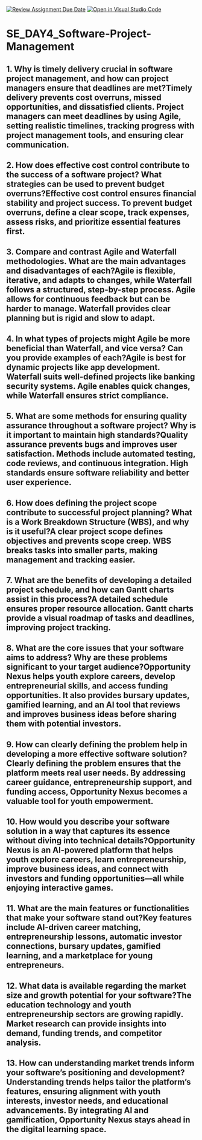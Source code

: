 [![Review Assignment Due Date](https://classroom.github.com/assets/deadline-readme-button-22041afd0340ce965d47ae6ef1cefeee28c7c493a6346c4f15d667ab976d596c.svg)](https://classroom.github.com/a/9pw6JKcu)
[![Open in Visual Studio Code](https://classroom.github.com/assets/open-in-vscode-2e0aaae1b6195c2367325f4f02e2d04e9abb55f0b24a779b69b11b9e10269abc.svg)](https://classroom.github.com/online_ide?assignment_repo_id=18933435&assignment_repo_type=AssignmentRepo)
# SE_DAY4_Software-Project-Management
## 1. Why is timely delivery crucial in software project management, and how can project managers ensure that deadlines are met?Timely delivery prevents cost overruns, missed opportunities, and dissatisfied clients. Project managers can meet deadlines by using Agile, setting realistic timelines, tracking progress with project management tools, and ensuring clear communication.
## 2. How does effective cost control contribute to the success of a software project? What strategies can be used to prevent budget overruns?Effective cost control ensures financial stability and project success. To prevent budget overruns, define a clear scope, track expenses, assess risks, and prioritize essential features first.
## 3. Compare and contrast Agile and Waterfall methodologies. What are the main advantages and disadvantages of each?Agile is flexible, iterative, and adapts to changes, while Waterfall follows a structured, step-by-step process. Agile allows for continuous feedback but can be harder to manage. Waterfall provides clear planning but is rigid and slow to adapt.
## 4. In what types of projects might Agile be more beneficial than Waterfall, and vice versa? Can you provide examples of each?Agile is best for dynamic projects like app development. Waterfall suits well-defined projects like banking security systems. Agile enables quick changes, while Waterfall ensures strict compliance.
## 5. What are some methods for ensuring quality assurance throughout a software project? Why is it important to maintain high standards?Quality assurance prevents bugs and improves user satisfaction. Methods include automated testing, code reviews, and continuous integration. High standards ensure software reliability and better user experience.
## 6. How does defining the project scope contribute to successful project planning? What is a Work Breakdown Structure (WBS), and why is it useful?A clear project scope defines objectives and prevents scope creep. WBS breaks tasks into smaller parts, making management and tracking easier.
## 7. What are the benefits of developing a detailed project schedule, and how can Gantt charts assist in this process?A detailed schedule ensures proper resource allocation. Gantt charts provide a visual roadmap of tasks and deadlines, improving project tracking.
## 8. What are the core issues that your software aims to address? Why are these problems significant to your target audience?Opportunity Nexus helps youth explore careers, develop entrepreneurial skills, and access funding opportunities. It also provides bursary updates, gamified learning, and an AI tool that reviews and improves business ideas before sharing them with potential investors.
## 9. How can clearly defining the problem help in developing a more effective software solution?Clearly defining the problem ensures that the platform meets real user needs. By addressing career guidance, entrepreneurship support, and funding access, Opportunity Nexus becomes a valuable tool for youth empowerment.
## 10. How would you describe your software solution in a way that captures its essence without diving into technical details?Opportunity Nexus is an AI-powered platform that helps youth explore careers, learn entrepreneurship, improve business ideas, and connect with investors and funding opportunities—all while enjoying interactive games.
## 11. What are the main features or functionalities that make your software stand out?Key features include AI-driven career matching, entrepreneurship lessons, automatic investor connections, bursary updates, gamified learning, and a marketplace for young entrepreneurs.
## 12. What data is available regarding the market size and growth potential for your software?The education technology and youth entrepreneurship sectors are growing rapidly. Market research can provide insights into demand, funding trends, and competitor analysis.
## 13. How can understanding market trends inform your software’s positioning and development?Understanding trends helps tailor the platform’s features, ensuring alignment with youth interests, investor needs, and educational advancements. By integrating AI and gamification, Opportunity Nexus stays ahead in the digital learning space.
